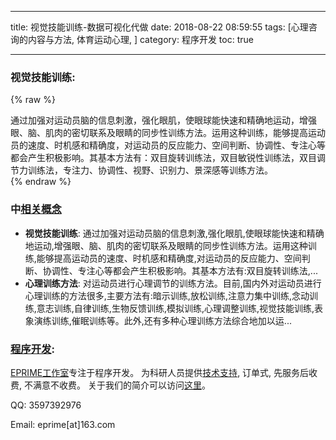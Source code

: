 
---
title: 视觉技能训练-数据可视化代做
date: 2018-08-22 08:59:55
tags: [心理咨询的内容与方法, 体育运动心理, ]
category: 程序开发
toc: true

---



<span></span>
<!-- more -->



### 视觉技能训练:

{% raw %}
<div class="p1">通过加强对运动员脑的信息刺激，强化眼肌，使眼球能快速和精确地运动，增强眼、脑、肌肉的密切联系及眼睛的同步性训练方法。运用这种训练，能够提高运动员的速度、时机感和精确度，对运动员的反应能力、空间判断、协调性、专注心等都会产生积极影响。其基本方法有：双目旋转训练法，双目敏锐性训练法，双目调节力训练法，专注力、协调性、视野、识别力、景深感等训练方法。</div>
{% endraw %}



### [](/tags//)中[相关概念](/categories/程序开发)

- **视觉技能训练**: 通过加强对运动员脑的信息刺激,强化眼肌,使眼球能快速和精确地运动,增强眼、脑、肌肉的密切联系及眼睛的同步性训练方法。运用这种训练,能够提高运动员的速度、时机感和精确度,对运动员的反应能力、空间判断、协调性、专注心等都会产生积极影响。其基本方法有:双目旋转训练法,...
- **心理训练方法**: 对运动员进行心理调节的训练方法。目前,国内外对运动员进行心理训练的方法很多,主要方法有:暗示训练,放松训练,注意力集中训练,念动训练,意志训练,自律训练,生物反馈训练,模拟训练,心理调整训练,视觉技能训练,表象演练训练,催眠训练等。此外,还有多种心理训练方法综合地加以运...




### [](/tags//)[程序开发](/categories/程序开发/):
[EPRIME工作室](http://eprime.cn/)专注于程序开发。
为科研人员提供[技术支持](http://eprime.cn/2018/08/17/关于EPRIME工作室/), 订单式, 先服务后收费, 不满意不收费。
关于我们的简介可以访问[这里](http://eprime.cn/2018/08/17/关于EPRIME工作室/)。

QQ: 3597392976

Email: eprime[at]163.com


